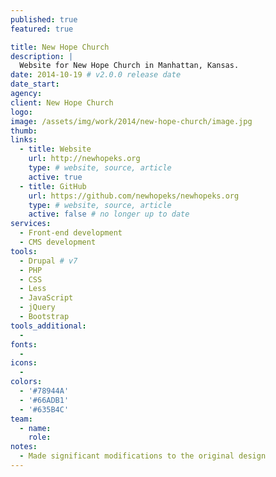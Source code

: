 ```yaml
---
published: true
featured: true

title: New Hope Church
description: |
  Website for New Hope Church in Manhattan, Kansas.
date: 2014-10-19 # v2.0.0 release date
date_start:
agency:
client: New Hope Church
logo:
image: /assets/img/work/2014/new-hope-church/image.jpg
thumb:
links:
  - title: Website
    url: http://newhopeks.org
    type: # website, source, article
    active: true
  - title: GitHub
    url: https://github.com/newhopeks/newhopeks.org
    type: # website, source, article
    active: false # no longer up to date
services:
  - Front-end development
  - CMS development
tools:
  - Drupal # v7
  - PHP
  - CSS
  - Less
  - JavaScript
  - jQuery
  - Bootstrap
tools_additional:
  -
fonts:
  -
icons:
  -
colors:
  - '#78944A'
  - '#66ADB1'
  - '#635B4C'
team:
  - name:
    role:
notes:
  - Made significant modifications to the original design
---
```

